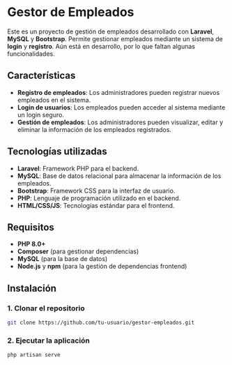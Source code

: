 # Gestor de Empleados

Este es un proyecto de gestión de empleados desarrollado con **Laravel**, **MySQL** y **Bootstrap**. Permite gestionar empleados mediante un sistema de **login** y **registro**. Aún está en desarrollo, por lo que faltan algunas funcionalidades.

## Características

- **Registro de empleados**: Los administradores pueden registrar nuevos empleados en el sistema.
- **Login de usuarios**: Los empleados pueden acceder al sistema mediante un login seguro.
- **Gestión de empleados**: Los administradores pueden visualizar, editar y eliminar la información de los empleados registrados.

## Tecnologías utilizadas

- **Laravel**: Framework PHP para el backend.
- **MySQL**: Base de datos relacional para almacenar la información de los empleados.
- **Bootstrap**: Framework CSS para la interfaz de usuario.
- **PHP**: Lenguaje de programación utilizado en el backend.
- **HTML/CSS/JS**: Tecnologías estándar para el frontend.

## Requisitos

- **PHP 8.0+**
- **Composer** (para gestionar dependencias)
- **MySQL** (para la base de datos)
- **Node.js** y **npm** (para la gestión de dependencias frontend)

## Instalación

### 1. Clonar el repositorio

```bash
git clone https://github.com/tu-usuario/gestor-empleados.git
```
### 2. Ejecutar la aplicación
```bash
php artisan serve
```
